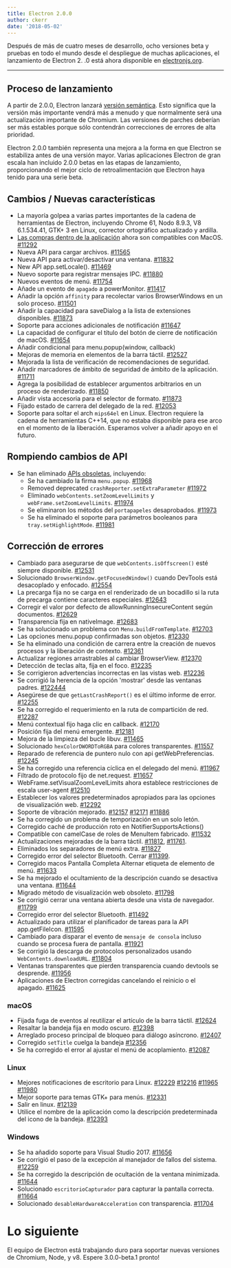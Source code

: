 ```yaml
---
title: Electron 2.0.0
author: ckerr
date: '2018-05-02'
---
```


Después de más de cuatro meses de desarrollo, ocho versiones beta y pruebas en todo el mundo desde el despliegue de muchas aplicaciones, el lanzamiento de Electron 2. .0 está ahora disponible en [electronjs.org](https://electronjs.org/).

---

## Proceso de lanzamiento

A partir de 2.0.0, Electron lanzará [versión semántica](https://electronjs.org/blog/electron-2-semantic-boogaloo). Esto significa que la versión más importante vendrá más a menudo y que normalmente será una actualización importante de Chromium. Las versiones de parches deberían ser más estables porque sólo contendrán correcciones de errores de alta prioridad.

Electron 2.0.0 también representa una mejora a la forma en que Electron se estabiliza antes de una versión mayor. Varias aplicaciones Electron de gran escala han incluido 2.0.0 betas en las etapas de lanzamiento, proporcionando el mejor ciclo de retroalimentación que Electron haya tenido para una serie beta.

## Cambios / Nuevas características

 * La mayoría golpea a varias partes importantes de la cadena de herramientas de Electron, incluyendo Chrome 61, Nodo 8.9.3, V8 6.1.534.41, GTK+ 3 en Linux, corrector ortográfico actualizado y ardilla.
 * [Las compras dentro de la aplicación](https://electronjs.org/blog/in-app-purchases) ahora son compatibles con MacOS. [#11292](https://github.com/electron/electron/pull/11292)
 * Nueva API para cargar archivos. [#11565](https://github.com/electron/electron/pull/11565)
 * Nueva API para activar/desactivar una ventana. [#11832](https://github.com/electron/electron/pull/11832)
 * New API app.setLocale(). [#11469](https://github.com/electron/electron/pull/11469)
 * Nuevo soporte para registrar mensajes IPC. [#11880](https://github.com/electron/electron/pull/11880)
 * Nuevos eventos de menú. [#11754](https://github.com/electron/electron/pull/11754)
 * Añade un evento de `apagado` a powerMonitor. [#11417](https://github.com/electron/electron/pull/11417)
 * Añadir la opción `affinity` para recolectar varios BrowserWindows en un solo proceso. [#11501](https://github.com/electron/electron/pull/11501)
 * Añadir la capacidad para saveDialog a la lista de extensiones disponibles. [#11873](https://github.com/electron/electron/pull/11873)
 * Soporte para acciones adicionales de notificación [#11647](https://github.com/electron/electron/pull/11647)
 * La capacidad de configurar el título del botón de cierre de notificación de macOS. [#11654](https://github.com/electron/electron/pull/11654)
 * Añadir condicional para menu.popup(window, callback)
 * Mejoras de memoria en elementos de la barra táctil. [#12527](https://github.com/electron/electron/pull/12527)
 * Mejorada la lista de verificación de recomendaciones de seguridad.
 * Añadir marcadores de ámbito de seguridad de ámbito de la aplicación. [#11711](https://github.com/electron/electron/pull/11711)
 * Agrega la posibilidad de establecer argumentos arbitrarios en un proceso de renderizado. [#11850](https://github.com/electron/electron/pull/11850)
 * Añadir vista accesoria para el selector de formato. [#11873](https://github.com/electron/electron/pull/11873)
 * Fijado estado de carrera del delegado de la red. [#12053](https://github.com/electron/electron/pull/12053)
 * Soporte para soltar el arch `mips64el` en Linux. Electron requiere la cadena de herramientas C++14, que no estaba disponible para ese arco en el momento de la liberación. Esperamos volver a añadir apoyo en el futuro.

## Rompiendo cambios de API

 * Se han eliminado [APIs obsoletas](https://github.com/electron/electron/blob/v2.0.0-beta.8/docs/tutorial/planned-breaking-changes.md), incluyendo:
   * Se ha cambiado la firma `menu.popup`. [#11968](https://github.com/electron/electron/pull/11968)
   * Removed deprecated `crashReporter.setExtraParameter` [#11972](https://github.com/electron/electron/pull/11972)
   * Eliminado `webContents.setZoomLevelLimits` y `webFrame.setZoomLevelLimits`. [#11974](https://github.com/electron/electron/pull/11974)
   * Se eliminaron los métodos del `portapapeles` desaprobados. [#11973](https://github.com/electron/electron/pull/11973)
   * Se ha eliminado el soporte para parámetros booleanos para `tray.setHighlightMode`. [#11981](https://github.com/electron/electron/pull/11981)

## Corrección de errores

 * Cambiado para asegurarse de que `webContents.isOffscreen()` esté siempre disponible. [#12531](https://github.com/electron/electron/pull/12531)
 * Solucionado `BrowserWindow.getFocusedWindow()` cuando DevTools está desacoplado y enfocado. [#12554](https://github.com/electron/electron/pull/12554)
 * La precarga fija no se carga en el renderizado de un bocadillo si la ruta de precarga contiene caracteres especiales. [#12643](https://github.com/electron/electron/pull/12643)
 * Corregir el valor por defecto de allowRunningInsecureContent según documentos. [#12629](https://github.com/electron/electron/pull/12629)
 * Transparencia fija en nativeImage. [#12683](https://github.com/electron/electron/pull/12683)
 * Se ha solucionado un problema con `Menu.buildFromTemplate`. [#12703](https://github.com/electron/electron/pull/12703)
 * Las opciones menu.popup confirmadas son objetos. [#12330](https://github.com/electron/electron/pull/12330)
 * Se ha eliminado una condición de carrera entre la creación de nuevos procesos y la liberación de contexto. [#12361](https://github.com/electron/electron/pull/12361)
 * Actualizar regiones arrastrables al cambiar BrowserView. [#12370](https://github.com/electron/electron/pull/12370)
 * Detección de teclas alta, fija en el foco. [#12235](https://github.com/electron/electron/pull/12235)
 * Se corrigieron advertencias incorrectas en las vistas web. [#12236](https://github.com/electron/electron/pull/12236)
 * Se corrigió la herencia de la opción 'mostrar' desde las ventanas padres. [#122444](https://github.com/electron/electron/pull/122444)
 * Asegúrese de que `getLastCrashReport()` es el último informe de error. [#12255](https://github.com/electron/electron/pull/12255)
 * Se ha corregido el requerimiento en la ruta de compartición de red. [#12287](https://github.com/electron/electron/pull/12287)
 * Menú contextual fijo haga clic en callback. [#12170](https://github.com/electron/electron/pull/12170)
 * Posición fija del menú emergente. [#12181](https://github.com/electron/electron/pull/12181)
 * Mejora de la limpieza del bucle libuv. [#11465](https://github.com/electron/electron/pull/11465)
 * Solucionado `hexColorDWORDToRGBA` para colores transparentes. [#11557](https://github.com/electron/electron/pull/11557)
 * Reparado de referencia de puntero nulo con api getWebPreferencias. [#12245](https://github.com/electron/electron/pull/12245)
 * Se ha corregido una referencia cíclica en el delegado del menú. [#11967](https://github.com/electron/electron/pull/11967)
 * Filtrado de protocolo fijo de net.request. [#11657](https://github.com/electron/electron/pull/11657)
 * WebFrame.setVisualZoomLevelLimits ahora establece restricciones de escala user-agent [#12510](https://github.com/electron/electron/pull/12510)
 * Establecer los valores predeterminados apropiados para las opciones de visualización web. [#12292](https://github.com/electron/electron/pull/12292)
 * Soporte de vibración mejorado. [#12157](https://github.com/electron/electron/pull/12157) [#12171](https://github.com/electron/electron/pull/12171) [#11886](https://github.com/electron/electron/pull/11886)
 * Se ha corregido un problema de temporización en un solo letón.
 * Corregido caché de producción roto en NotifierSupportsActions()
 * Compatible con camelCase de roles de MenuItem fabricado. [#11532](https://github.com/electron/electron/pull/11532)
 * Actualizaciones mejoradas de la barra táctil. [#11812](https://github.com/electron/electron/pull/11812), [#11761](https://github.com/electron/electron/pull/11761).
 * Eliminados los separadores de menú extra. [#11827](https://github.com/electron/electron/pull/11827)
 * Corregido error del selector Bluetooth. Cerrar [#11399](https://github.com/electron/electron/pull/11399).
 * Corregido macos Pantalla Completa Alternar etiqueta de elemento de menú. [#11633](https://github.com/electron/electron/pull/11633)
 * Se ha mejorado el ocultamiento de la descripción cuando se desactiva una ventana. [#11644](https://github.com/electron/electron/pull/11644)
 * Migrado método de visualización web obsoleto. [#11798](https://github.com/electron/electron/pull/11798)
 * Se corrigió cerrar una ventana abierta desde una vista de navegador. [#11799](https://github.com/electron/electron/pull/11799)
 * Corregido error del selector Bluetooth. [#11492](https://github.com/electron/electron/pull/11492)
 * Actualizado para utilizar el planificador de tareas para la API app.getFileIcon. [#11595](https://github.com/electron/electron/pull/11595)
 * Cambiado para disparar el evento de `mensaje de consola` incluso cuando se procesa fuera de pantalla. [#11921](https://github.com/electron/electron/pull/11921)
 * Se corrigió la descarga de protocolos personalizados usando `WebContents.downloadURL`. [#11804](https://github.com/electron/electron/pull/11804)
 * Ventanas transparentes que pierden transparencia cuando devtools se desprende. [#11956](https://github.com/electron/electron/pull/11956)
 * Aplicaciones de Electron corregidas cancelando el reinicio o el apagado. [#11625](https://github.com/electron/electron/pull/11625)

### macOS
 * Fijada fuga de eventos al reutilizar el artículo de la barra táctil. [#12624](https://github.com/electron/electron/pull/12624)
 * Resaltar la bandeja fija en modo oscuro. [#12398](https://github.com/electron/electron/pull/12398)
 * Arreglado proceso principal de bloqueo para diálogo asíncrono. [#12407](https://github.com/electron/electron/pull/12407)
 * Corregido `setTitle` cuelga la bandeja [#12356](https://github.com/electron/electron/pull/12356)
 * Se ha corregido el error al ajustar el menú de acoplamiento. [#12087](https://github.com/electron/electron/pull/12087)

### Linux
 * Mejores notificaciones de escritorio para Linux. [#12229](https://github.com/electron/electron/pull/12229) [#12216](https://github.com/electron/electron/pull/12216) [#11965](https://github.com/electron/electron/pull/11965) [#11980](https://github.com/electron/electron/pull/11980)
 * Mejor soporte para temas GTK+ para menús. [#12331](https://github.com/electron/electron/pull/12331)
 * Salir en linux. [#12139](https://github.com/electron/electron/pull/12139)
 * Utilice el nombre de la aplicación como la descripción predeterminada del icono de la bandeja. [#12393](https://github.com/electron/electron/pull/12393)

### Windows
 * Se ha añadido soporte para Visual Studio 2017. [#11656](https://github.com/electron/electron/pull/11656)
 * Se corrigió el paso de la excepción al manejador de fallos del sistema. [#12259](https://github.com/electron/electron/pull/12259)
 * Se ha corregido la descripción de ocultación de la ventana minimizada. [#11644](https://github.com/electron/electron/pull/11644)
 * Solucionado `escritorioCapturador` para capturar la pantalla correcta. [#11664](https://github.com/electron/electron/pull/11664)
 * Solucionado `desableHardwareAcceleration` con transparencia. [#11704](https://github.com/electron/electron/pull/11704)

# Lo siguiente

El equipo de Electron está trabajando duro para soportar nuevas versiones de Chromium, Node, y v8. Espere 3.0.0-beta.1 pronto!
